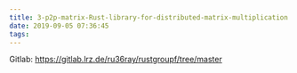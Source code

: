 ```yaml
---
title: 3-p2p-matrix-Rust-library-for-distributed-matrix-multiplication
date: 2019-09-05 07:36:45
tags:
---
```


Gitlab: https://gitlab.lrz.de/ru36ray/rustgroupf/tree/master

<!--more-->
<object data="presentation-start_presentation.pdf" type="application/pdf" width="100%" height="877px">
</object>

